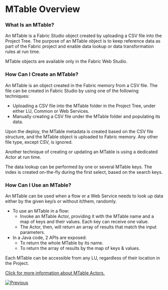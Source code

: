 # MTable Overview

### What Is an MTable?

An MTable is a Fabric Studio object created by uploading a CSV file into the Project Tree. The purpose of an MTable object is to keep reference data as part of the Fabric project and enable data lookup or data transformation rules at run time. 

<studio>

MTable objects are available only in the Fabric Web Studio.

</studio>

<web>

### How Can I Create an MTable?

An MTable is an object created in the Fabric memory from a CSV file. The file can be created in Fabric Studio by using one of the following techniques:

* Uploading a CSV file into the MTable folder in the Project Tree, under either LU, Common or Web Services. 
* Manually creating a CSV file under the MTable folder and populating its data.

Upon the deploy, the MTable metadata is created based on the CSV file structure, and the MTable object is uploaded to Fabric memory. Any other file type, except CSV, is ignored.

Another technique of creating or updating an MTable is using a dedicated Actor at run time.

The data lookup can be performed by one or several MTable keys. The index is created on-the-fly during the first select, based on the search keys. 

### How Can I Use an MTable?

An MTable can be used when a flow or a Web Service needs to look up data either by the given key/s or without it/them, randomly. 

* To use an MTable in a flow:
  * Invoke an MTable Actor, providing it with the MTable name and a map of keys and their values. Each key can receive one value. 
  * The Actor, then, will return an array of results that match the input parameters.
* In a Java code, 2 APIs are exposed: 
  * To return the whole MTable by its name.
  * To return the array of results by the map of keys & values.

Each MTable can be accessible from any LU, regardless of their location in the Project.

[Click for more information about MTable Actors.](/articles/19_Broadway/actors/09_MTable_actors.md)

[![Previous](/articles/images/Previous.png)](01_translations_overview_and_use_cases.md)

</web>
